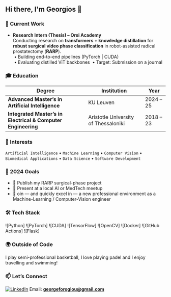 ## Hi there, I'm Georgios 👋

<!--
**georgeforoglou/georgeforoglou** is a ✨ _special_ ✨ repository because its `README.md` (this file) appears on your GitHub profile.

Here are some ideas to get you started:

- 🔭 I’m currently working on ...
- 🌱 I’m currently learning ...
- 👯 I’m looking to collaborate on ...
- 🤔 I’m looking for help with ...
- 💬 Ask me about ...
- 📫 How to reach me: ...
- 😄 Pronouns: ...
- ⚡ Fun fact: ...
-->

### 🚀 Current Work
- **Research Intern (Thesis) – Orsi Academy**  
  Conducting research on **transformers + knowledge distillation** for **robust surgical video phase classification** in robot-assisted radical prostatectomy (**RARP**).  
  &nbsp;• Building end-to-end pipelines (PyTorch | CUDA)  
  &nbsp;• Evaluating distilled ViT backbones 
  &nbsp;• Target: Submission on a journal

### 🎓 Education
| Degree | Institution | Year |
|--------|-------------|------|
| **Advanced Master’s in Artificial Intelligence** | KU Leuven | 2024 – 25 |
| **Integrated Master’s in Electrical & Computer Engineering** | Aristotle University of Thessaloniki | 2018 – 23 |

### 🧠 Interests
`Artificial Intelligence` • `Machine Learning` • `Computer Vision` • `Biomedical Applications` • `Data Science` • `Software Development`

### 🎯 2024 Goals
- 🚀 Publish my RARP surgical-phase project
- 🎤 Present at a local AI or MedTech meetup
- 🤝 oin — and quickly excel in — a new professional environment as a Machine-Learning / Computer-Vision engineer

### 🛠 Tech Stack
![Python]
![PyTorch]
![CUDA]
![TensorFlow]
![OpenCV]
![Docker]
![GitHub Actions]
![Flask]

### 🌍 Outside of Code
I play semi-professional basketball, I love playing padel and I enjoy travelling and swimming!

### 📫 Let’s Connect
[![LinkedIn]([https://img.shields.io/badge/-LinkedIn-0A66C2?logo=linkedin&logoColor=white&style=flat)](https://www.linkedin.com/in/YOUR-LINK](https://www.linkedin.com/in/georgios-vissarion-foroglou-319987212/))  
Email: **georgeforoglou@gmail.com**
